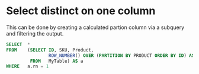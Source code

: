 # Select distinct on one column

This can be done by creating a calculated partion column via a subquery and filtering the output.

```sql
SELECT  *
FROM    (SELECT ID, SKU, Product,
                ROW_NUMBER() OVER (PARTITION BY PRODUCT ORDER BY ID) AS rn
         FROM   MyTable) AS a
WHERE   a.rn = 1
```
